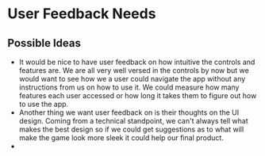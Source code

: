 # User Feedback Needs

## Possible Ideas
* It would be nice to have user feedback on how intuitive the controls and features are. We are all very well versed in the controls by now but we would want to see how we a user could navigate the app without any instructions from us on how to use it. We could measure how many features each user accessed or how long it takes them to figure out how to use the app.
* Another thing we want user feedback on is their thoughts on the UI design. Coming from a technical standpoint, we can't always tell what makes the best design so if we could get suggestions as to what will make the game look more sleek it could help our final product.
* 
